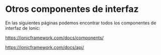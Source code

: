 # Otros componentes de interfaz

En las siguientes páginas podemos encontrar todos los componentes de interfaz de Ionic: 

<https://ionicframework.com/docs/components/>

<https://ionicframework.com/docs/api/>

